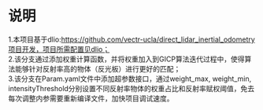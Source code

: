 # **说明**  
1.本项目基于dlio:https://github.com/vectr-ucla/direct_lidar_inertial_odometry项目开发，项目所需配置见dlio；  
2.该分支通过添加权重计算函数，并将权重加入到GICP算法迭代过程中，使得算法能够针对反射率高的物体（反光板）进行更好的匹配；  
3.该分支在Param.yaml文件中添加超参数接口，通过weight_max, weight_min, intensityThreshold分别设置不同反射率物体的权重占比和反射率赋权阈值，免去每次调整内参需要重新编译文件，加快项目调试速度。
